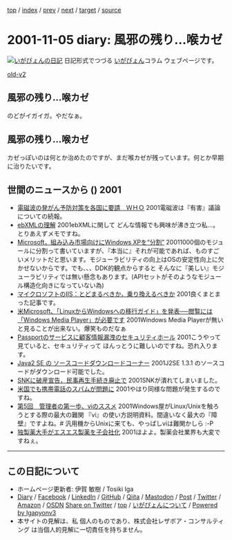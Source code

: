 [top](../index.html) 
 / [index](index.html) 
 / [prev](ig011102.html) 
 / [next](ig011106.html) 
 / [target](https://www.igapyon.jp/igapyon/diary/2001/ig011105.html) 
 / [source](https://github.com/igapyon/diary/blob/master/2001/ig011105.src.md) 

2001-11-05 diary: 風邪の残り…喉カゼ
=====================================================================================================
[![いがぴょんの日記](https://www.igapyon.jp/igapyon/diary/images/iga202308_256.jpg "いがぴょん")](https://www.igapyon.jp/igapyon/diary/memo/memoigapyon.html) 日記形式でつづる [いがぴょん](https://www.igapyon.jp/igapyon/diary/memo/memoigapyon.html)コラム ウェブページです。

[old-v2](ig011105-orig.html)

## 風邪の残り…喉カゼ

のどがイガイガ。やだなぁ。


## 風邪の残り…喉カゼ

カゼっぽいのは何とか治めたのですが、まだ喉カゼが残っています。何とか早期に治りたいです。

## 世間のニュースから () 2001

* [電磁波の発がん予防対策を各国に要請　ＷＨＯ](http://www.asahi.com/international/update/1105/002.html)  2001電磁波は『有害』議論についての続報。
* [ebXMLの理解](http://www-6.ibm.com/jp/developerworks/xml/011102/j_x-ebxml-index.html)  2001ebXMLに関して どんな情報でも興味が沸き立つ私…。とりあえずメモですね。
* [Microsoft，組み込み市場向けにWindows XPを“分割”](http://www.zdnet.co.jp/news/0111/03/b_1102_06.html)  20011000個のモジュールに分割って書いていますが、『本当に』それが可能であれば、ものすごいメリットだと思います。モジューラビリティの向上はOSの安定性向上に欠かせないからです。でも、、、DDK的観点からすると そんなに『美しい』モジューラビリティでは無い懸念もあります。(APIセットがそのようなモジュール構造化向きになっていない為)
* [マイクロソフトのIIS：とどまるべきか，乗り換えるべきか](http://www.zdnet.co.jp/enterprise/0111/02/01110204.html)  2001良くまとまった記事です。
* [米Microsoft、「LinuxからWindowsへの移行ガイド」を発表──閲覧には「Windows Media Player」が必要です](http://linux.ascii24.com/linux/news/today/2001/11/02/630960-000.html)  2001Windows Media Playerが無いと見ることが出来ない。爆笑ものだなぁ
* [Passportのサービスに顧客情報漏洩のセキュリティホール](http://www.zdnet.co.jp/news/0111/03/b_1102_13.html)  2001こうやって見ていると、セキュリティって ほんっとうに難しいのですね。恐れ入ります。
* [Java2 SE の ソースコードダウンロードコーナー](http://www.sun.com/software/java2/download.html)  2001J2SE 1.3.1 のソースコードがダウンロード可能でした。
* [SNKに破産宣告，民事再生手続き廃止で](http://www.zdnet.co.jp/news/bursts/0111/02/snk.html)  2001SNKが潰れてしまいました。
* [米国でも携帯電話のスパムが問題に](http://www.zdnet.co.jp/news/0111/03/b_1102_09.html)  2001やはり同様な問題が発生するのですね。
* [第5回　管理者の第一歩、viのススメ](http://www.atmarkit.co.jp/flinux/rensai/theory05/theory05a.html)  2001Windows屋がLinux/Unixを触ろうとする際の最大の難関 『vi』の使い方説明資料。間違いなく最大の『障壁』ですよね。#  汎用機からUnixに来ても、やっぱしviは難関かしら :-P
* [独製薬大手がエスエス製薬を子会社化](http://www.asahi.com/business/update/1105/012.html)  2001ほよよ。製薬会社業界も大変ですねぇ。


----------------------------------------------------------------------------------------------------

## この日記について

* ホームページ更新者: 伊賀 敏樹 / Tosiki Iga
* [Diary](https://www.igapyon.jp/igapyon/diary/) / [Facebook](https://www.facebook.com/igapyon) / [LinkedIn](https://www.linkedin.com/in/toshikiiga) / [GitHub](https://github.com/igapyon) / [Qiita](https://qiita.com/igapyon) / [Mastodon](https://social.vivaldi.net/@igapyon) / [Post](https://post.news/igapyon) / [Twitter](https://twitter.com/ToshikiIga) / [Amazon](https://www.amazon.co.jp/%E4%BC%8A%E8%B3%80-%E6%95%8F%E6%A8%B9/e/B004LTQWCQ) / [OSDN](https://ja.osdn.net/users/iga/)
[Share on Twitter](https://twitter.com/intent/tweet?hashtags=igapyon%2Cdiary%2C%E3%81%84%E3%81%8C%E3%81%B4%E3%82%87%E3%82%93&text=%E9%A2%A8%E9%82%AA%E3%81%AE%E6%AE%8B%E3%82%8A%E2%80%A6%E5%96%89%E3%82%AB%E3%82%BC&url=https%3A%2F%2Fwww.igapyon.jp%2Figapyon%2Fdiary%2F2001%2Fig011105.html) / [top](../index.html) / [いがぴょんについて](https://www.igapyon.jp/igapyon/diary/memo/memoigapyon.html) / [Powered by Igapyonv3](https://github.com/igapyon/igapyonv3)
* 本サイトの見解は、私 個人のものであり、株式会社レザボア・コンサルティング は当個人的見解に一切責任を持ちません。 

